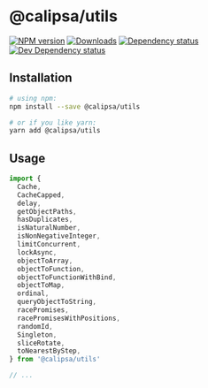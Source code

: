 # @calipsa/utils

[![NPM version][npm-image]][npm-url] [![Downloads][downloads-image]][npm-url] [![Dependency status][david-dm-image]][david-dm-url] [![Dev Dependency status][david-dm-dev-image]][david-dm-dev-url]

## Installation
```bash
# using npm:
npm install --save @calipsa/utils

# or if you like yarn:
yarn add @calipsa/utils
```

## Usage
```javascript
import {
  Cache,
  CacheCapped,
  delay,
  getObjectPaths,
  hasDuplicates,
  isNaturalNumber,
  isNonNegativeInteger,
  limitConcurrent,
  lockAsync,
  objectToArray,
  objectToFunction,
  objectToFunctionWithBind,
  objectToMap,
  ordinal,
  queryObjectToString,
  racePromises,
  racePromisesWithPositions,
  randomId,
  Singleton,
  sliceRotate,
  toNearestByStep,
} from '@calipsa/utils'

// ...
```

[npm-url]: https://npmjs.org/package/@calipsa/utils
[downloads-image]: http://img.shields.io/npm/dm/@calipsa/utils.svg
[npm-image]: http://img.shields.io/npm/v/@calipsa/utils.svg
[david-dm-url]:https://david-dm.org/inker/@calipsa/utils
[david-dm-image]:https://david-dm.org/inker/@calipsa/utils.svg
[david-dm-dev-url]:https://david-dm.org/inker/@calipsa/utils#info=devDependencies
[david-dm-dev-image]:https://david-dm.org/inker/@calipsa/utils/dev-status.svg

